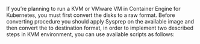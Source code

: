 If you’re planning to run a KVM or VMware VM in Container Engine for Kubernetes, you must first convert the disks to a raw format. Before converting procedure you should apply Sysprep on the available image and then convert the to destination format, in order to implement two described steps in KVM environment, you can use available scripts as follows:

